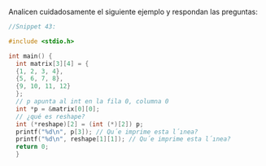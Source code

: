 Analicen cuidadosamente el siguiente ejemplo y respondan las preguntas:

```c
//Snippet 43:

#include <stdio.h>

int main() {
  int matrix[3][4] = {
  {1, 2, 3, 4},
  {5, 6, 7, 8},
  {9, 10, 11, 12}
  };
  // p apunta al int en la fila 0, columna 0
  int *p = &matrix[0][0];
  // ¿qué es reshape?
  int (*reshape)[2] = (int (*)[2]) p;
  printf("%d\n", p[3]); // Qu´e imprime esta l´ınea?
  printf("%d\n", reshape[1][1]); // Qu´e imprime esta l´ınea?
  return 0;
  }
```